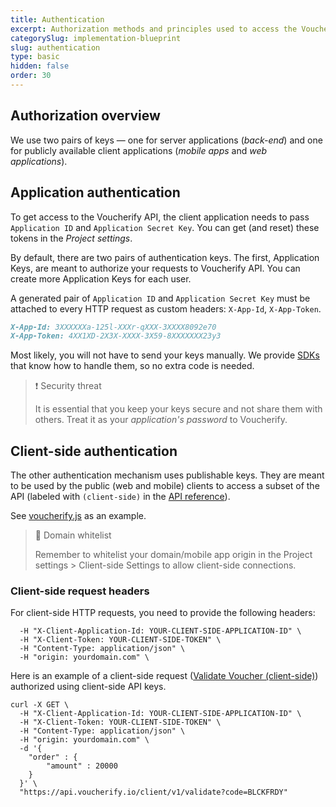 ```yaml
---
title: Authentication
excerpt: Authorization methods and principles used to access the Voucherify platform HTTP APIs.
categorySlug: implementation-blueprint
slug: authentication
type: basic
hidden: false
order: 30
---
```


## Authorization overview

We use two pairs of keys — one for server applications (*back-end*) and one for publicly available client applications (*mobile apps* and *web applications*).

## Application authentication

To get access to the Voucherify API, the client application needs to pass `Application ID` and `Application Secret Key`. You can get (and reset) these tokens in the *Project settings*.

By default, there are two pairs of authentication keys. The first, Application Keys, are meant to authorize your requests to Voucherify API. You can create more Application Keys for each user.

A generated pair of `Application ID` and `Application Secret Key` must be attached to every HTTP request as custom headers: `X-App-Id`, `X-App-Token`.

```markdown App Keys
X-App-Id: 3XXXXXXa-125l-XXXr-qXXX-3XXXX8092e70    
X-App-Token: 4XX1XD-2X3X-XXXX-3X59-8XXXXXXX23y3
```

Most likely, you will not have to send your keys manually. We provide [SDKs](doc:sdks) that know how to handle them, so no extra code is needed.

> ❗ Security threat
> 
> It is essential that you keep your keys secure and not share them with others. Treat it as your *application's password* to Voucherify.

## Client-side authentication

The other authentication mechanism uses publishable keys. They are meant to be used by the public (web and mobile) clients to access a subset of the API (labeled with `(client-side)` in the [API reference](doc:api-reference)).

See [voucherify.js](doc:client-side-api) as an example.

> 🚧 Domain whitelist
> 
> Remember to whitelist your domain/mobile app origin in the Project settings > Client-side Settings to allow client-side connections.

### Client-side request headers

For client-side HTTP requests, you need to provide the following headers:

```curl Client-side request headers
  -H "X-Client-Application-Id: YOUR-CLIENT-SIDE-APPLICATION-ID" \
  -H "X-Client-Token: YOUR-CLIENT-SIDE-TOKEN" \
  -H "Content-Type: application/json" \
  -H "origin: yourdomain.com" \ 
```

Here is an example of a client-side request ([Validate Voucher (client-side)](ref:validate-voucher)) authorized using client-side API keys.

```curl Client-side redemption
curl -X GET \
  -H "X-Client-Application-Id: YOUR-CLIENT-SIDE-APPLICATION-ID" \
  -H "X-Client-Token: YOUR-CLIENT-SIDE-TOKEN" \
  -H "Content-Type: application/json" \
  -H "origin: yourdomain.com" \
  -d '{
    "order" : {
        "amount" : 20000
    }
  }' \
  "https://api.voucherify.io/client/v1/validate?code=BLCKFRDY"
```

